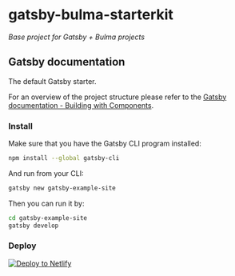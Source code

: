 # gatsby-bulma-starterkit
_Base project for Gatsby + Bulma projects_

## Gatsby documentation
The default Gatsby starter.

For an overview of the project structure please refer to the [Gatsby documentation - Building with Components](https://www.gatsbyjs.org/docs/building-with-components/).

### Install

Make sure that you have the Gatsby CLI program installed:
```sh
npm install --global gatsby-cli
```

And run from your CLI:
```sh
gatsby new gatsby-example-site
```

Then you can run it by:
```sh
cd gatsby-example-site
gatsby develop
```

### Deploy

[![Deploy to Netlify](https://www.netlify.com/img/deploy/button.svg)](https://app.netlify.com/start/deploy?repository=https://github.com/gatsbyjs/gatsby-starter-default)
